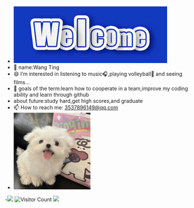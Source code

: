 - <img src="https://github.com/wting-9/wting-9/blob/main/picture2.jpg" width="420px">
- 👧 name:Wang Ting
- 😄 I’m interested in listening to music🎧,playing volleyball🏸 and seeing films...
- 🎯 goals of the term:learn how to cooperate in a team,improve my coding ability and learn through github
- about future:study hard,get high scores,and graduate
- 📫 How to reach me: 3537896149@qq.com
- <img src="https://github.com/wting-9/wting-9/blob/main/picture1.png" width="210px">
-![](https://github-readme-stats.vercel.app/api?username=wting-9&show_icons=true&theme=transparent)
![Visitor Count](https://profile-counter.glitch.me/wting-9/count.svg)
![](https://github-readme-activity-graph.cyclic.app/graph?username=wting-9&theme=dracula)




